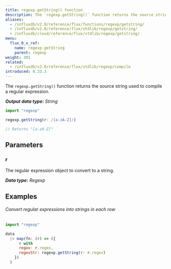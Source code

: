 ```yaml
---
title: regexp.getString() function
description: The `regexp.getString()` function returns the source string used to compile a regular expression.
aliases:
  - /influxdb/v2.0/reference/flux/functions/regexp/getstring/
  - /influxdb/v2.0/reference/flux/stdlib/regexp/getstring/
  - /influxdb/cloud/reference/flux/stdlib/regexp/getstring/
menu:
  flux_0_x_ref:
    name: regexp.getString
    parent: regexp
weight: 301
related:
  - /influxdb/v2.0/reference/flux/stdlib/regexp/compile
introduced: 0.33.3
---
```


The `regexp.getString()` function returns the source string used to compile a regular expression.

_**Output data type:** String_

```js
import "regexp"

regexp.getString(r: /[a-zA-Z]/)

// Returns "[a-zA-Z]"
```

## Parameters

### r
The regular expression object to convert to a string.

_**Data type:** Regexp_

## Examples

###### Convert regular expressions into strings in each row
```js
import "regexp"

data
  |> map(fn: (r) => ({
      r with
      regex: r.regex,
      regexStr: regexp.getString(r: r.regex)
    })
  )
```
